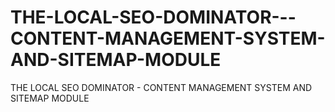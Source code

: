 # THE-LOCAL-SEO-DOMINATOR---CONTENT-MANAGEMENT-SYSTEM-AND-SITEMAP-MODULE
THE LOCAL SEO DOMINATOR - CONTENT MANAGEMENT SYSTEM AND SITEMAP MODULE
